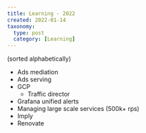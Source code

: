 ```yaml
---
title: Learning - 2022
created: 2022-01-14
taxonomy:
  type: post
  category: [Learning]
---
```


(sorted alphabetically)

* Ads mediation
* Ads serving
* GCP
    * Traffic director
* Grafana unified alerts
* Managing large scale services (500k+ rps)
* Imply
* Renovate
